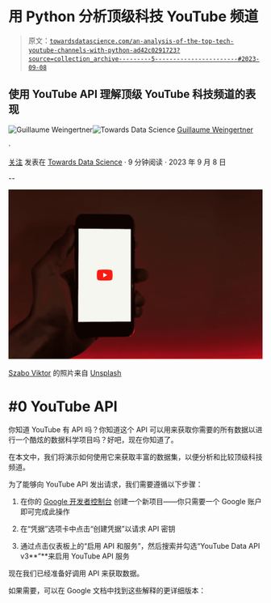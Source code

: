 # 用 Python 分析顶级科技 YouTube 频道

> 原文：[`towardsdatascience.com/an-analysis-of-the-top-tech-youtube-channels-with-python-ad42c0291723?source=collection_archive---------5-----------------------#2023-09-08`](https://towardsdatascience.com/an-analysis-of-the-top-tech-youtube-channels-with-python-ad42c0291723?source=collection_archive---------5-----------------------#2023-09-08)

## 使用 YouTube API 理解顶级 YouTube 科技频道的表现

[](https://guillaume-weingertner.medium.com/?source=post_page-----ad42c0291723--------------------------------)![Guillaume Weingertner](https://guillaume-weingertner.medium.com/?source=post_page-----ad42c0291723--------------------------------)[](https://towardsdatascience.com/?source=post_page-----ad42c0291723--------------------------------)![Towards Data Science](https://towardsdatascience.com/?source=post_page-----ad42c0291723--------------------------------) [Guillaume Weingertner](https://guillaume-weingertner.medium.com/?source=post_page-----ad42c0291723--------------------------------)

·

[关注](https://medium.com/m/signin?actionUrl=https%3A%2F%2Fmedium.com%2F_%2Fsubscribe%2Fuser%2F4ebea49e580e&operation=register&redirect=https%3A%2F%2Ftowardsdatascience.com%2Fan-analysis-of-the-top-tech-youtube-channels-with-python-ad42c0291723&user=Guillaume+Weingertner&userId=4ebea49e580e&source=post_page-4ebea49e580e----ad42c0291723---------------------post_header-----------) 发表在 [Towards Data Science](https://towardsdatascience.com/?source=post_page-----ad42c0291723--------------------------------) · 9 分钟阅读 · 2023 年 9 月 8 日[](https://medium.com/m/signin?actionUrl=https%3A%2F%2Fmedium.com%2F_%2Fvote%2Ftowards-data-science%2Fad42c0291723&operation=register&redirect=https%3A%2F%2Ftowardsdatascience.com%2Fan-analysis-of-the-top-tech-youtube-channels-with-python-ad42c0291723&user=Guillaume+Weingertner&userId=4ebea49e580e&source=-----ad42c0291723---------------------clap_footer-----------)

--

[](https://medium.com/m/signin?actionUrl=https%3A%2F%2Fmedium.com%2F_%2Fbookmark%2Fp%2Fad42c0291723&operation=register&redirect=https%3A%2F%2Ftowardsdatascience.com%2Fan-analysis-of-the-top-tech-youtube-channels-with-python-ad42c0291723&source=-----ad42c0291723---------------------bookmark_footer-----------)![](img/3c9e03b46832b007aa1cde6d70ac1d43.png)

[Szabo Viktor](https://unsplash.com/fr/@vmxhu?utm_source=unsplash&utm_medium=referral&utm_content=creditCopyText) 的照片来自 [Unsplash](https://unsplash.com/fr/photos/UfseYCHvIH0?utm_source=unsplash&utm_medium=referral&utm_content=creditCopyText)

# #0 YouTube API

你知道 YouTube 有 API 吗？你知道这个 API 可以用来获取你需要的所有数据以进行一个酷炫的数据科学项目吗？好吧，现在你知道了。

在本文中，我们将演示如何使用它来获取丰富的数据集，以便分析和比较顶级科技频道。

为了能够向 YouTube API 发出请求，我们需要遵循以下步骤：

1.  在你的 [Google 开发者控制台](https://console.developers.google.com/) 创建一个新项目——你只需要一个 Google 账户即可完成此操作

1.  在“凭据”选项卡中点击“创建凭据”以请求 API 密钥

1.  通过点击仪表板上的“启用 API 和服务”，然后搜索并勾选“YouTube Data API v3**”**来启用 YouTube API 服务

现在我们已经准备好调用 API 来获取数据。

如果需要，可以在 Google 文档中找到这些解释的更详细版本：
